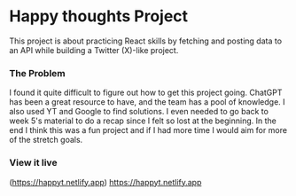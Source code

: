 # Happy thoughts Project
This project is about practicing React skills by fetching and posting data to an API while building a Twitter (X)-like project.

### The Problem

I found it quite difficult to figure out how to get this project going.
ChatGPT has been a great resource to have, and the team has a pool of knowledge. I also used YT and Google to find solutions. I even needed to go back to week 5's material to do a recap since I felt so lost at the beginning.  In the end I think this was a fun project and if I had more time I would aim for more of the stretch goals. 
### View it live

(https://happyt.netlify.app)
https://happyt.netlify.app



